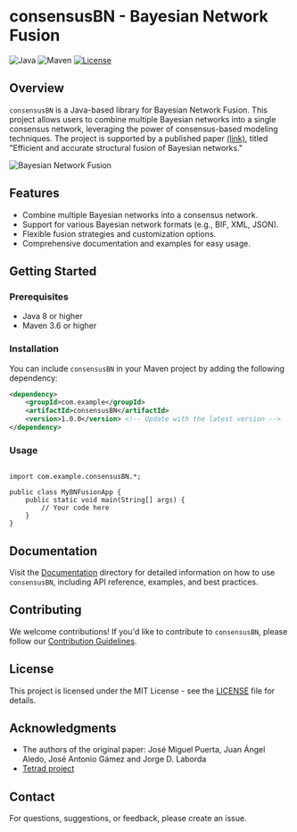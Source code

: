 # consensusBN - Bayesian Network Fusion

![Java](https://img.shields.io/badge/Java-8%2B-blue)
![Maven](https://img.shields.io/badge/Maven-3.6%2B-orange)
[![License](https://img.shields.io/badge/license-MIT-green)](LICENSE)

## Overview

`consensusBN` is a Java-based library for Bayesian Network Fusion. This project allows users to combine multiple Bayesian networks into a single consensus network, leveraging the power of consensus-based modeling techniques. The project is supported by a published paper [(link)](https://www.sciencedirect.com/science/article/abs/pii/S156625352030364X), titled "Efficient and accurate structural fusion of Bayesian networks."

![Bayesian Network Fusion](assets/bn_fusion.png)

## Features

- Combine multiple Bayesian networks into a consensus network.
- Support for various Bayesian network formats (e.g., BIF, XML, JSON).
- Flexible fusion strategies and customization options.
- Comprehensive documentation and examples for easy usage.

## Getting Started

### Prerequisites

- Java 8 or higher
- Maven 3.6 or higher

### Installation

You can include `consensusBN` in your Maven project by adding the following dependency:

```xml
<dependency>
    <groupId>com.example</groupId>
    <artifactId>consensusBN</artifactId>
    <version>1.0.0</version> <!-- Update with the latest version -->
</dependency>
```

### Usage
```

import com.example.consensusBN.*;

public class MyBNFusionApp {
    public static void main(String[] args) {
        // Your code here
    }
}
```

## Documentation

Visit the [Documentation](docs/) directory for detailed information on how to use `consensusBN`, including API reference, examples, and best practices.

## Contributing

We welcome contributions! If you'd like to contribute to `consensusBN`, please follow our [Contribution Guidelines](CONTRIBUTING.md).

## License

This project is licensed under the MIT License - see the [LICENSE](LICENSE) file for details.

## Acknowledgments

- The authors of the original paper: José Miguel Puerta, Juan Ángel Aledo, José Antonio Gámez and Jorge D. Laborda
- [Tetrad project](www.phil.cmu.edu/tetrad)  

## Contact

For questions, suggestions, or feedback, please create an issue.

